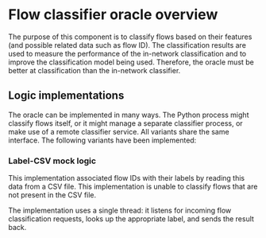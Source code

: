 # Flow classifier oracle overview

The purpose of this component is to classify flows based on their features (and possible related data such as flow ID).
The classification results are used to measure the performance of the in-network classification and to improve the
classification model being used. Therefore, the oracle must be better at classification than the in-network classifier.

## Logic implementations

The oracle can be implemented in many ways. The Python process might classify flows itself, or it might manage
a separate classifier process, or make use of a remote classifier service. All variants share the same interface.
The following variants have been implemented:

### Label-CSV mock logic

This implementation associated flow IDs with their labels by reading this data from a CSV file.
This implementation is unable to classify flows that are not present in the CSV file.

The implementation uses a single thread: it listens for incoming flow classification requests,
looks up the appropriate label, and sends the result back.
